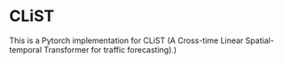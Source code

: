 # CLiST
This is a Pytorch implementation for CLiST (A Cross-time Linear Spatial-temporal Transformer for traffic forecasting).)
